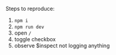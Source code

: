 Steps to reproduce:
1. `npm i`
2. `npm run dev`
3. open `/`
4. toggle checkbox
5. observe $inspect not logging anything
